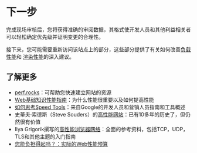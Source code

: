 # 下一步

完成现场审核后，您将获得准确的审阅数据，其格式使开发人员和其他利益相关者可以轻松确定优先级并证明变更的合理性。

接下来，您可能需要重新访问该站点上的部分，这些部分提供了有关如何改善[负载性能](https://developers.google.cn/web/fundamentals/performance/get-started)和 [渲染性能](https://developers.google.cn/web/fundamentals/performance/rendering)的深入建议。

## 了解更多

- [perf.rocks](http://perf.rocks/articles)：可帮助您快速建立网站的资源
- [Web基础知识性能指南](https://developers.google.cn/web/fundamentals/performance)：为什么性能很重要以及如何提高性能
- [如何思考Speed Tools](https://developers.google.cn/web/fundamentals/performance/speed-tools)：来自Google的开发人员和营销人员指南和工具概述
- 史蒂夫·索德斯（Steve Souders）的[高性能网站](http://stevesouders.com/hpws/)：已有10多年的历史了，但仍然很有价值
- Ilya Grigorik撰写的[高性能浏览器网络](https://hpbn.co/)：全面的参考资料，包括TCP，UDP，TLS和其他主题的入门指南
- [您能负担得起吗？：实际的Web性能预算](https://infrequently.org/2017/10/can-you-afford-it-real-world-web-performance-budgets)